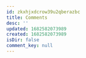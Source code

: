 ```yaml
---
id: zkxhjxdcrow39u2qberazbc
title: Comments
desc: ''
updated: 1682582073989
created: 1682582073989
isDir: false
comment_key: null
---
```

